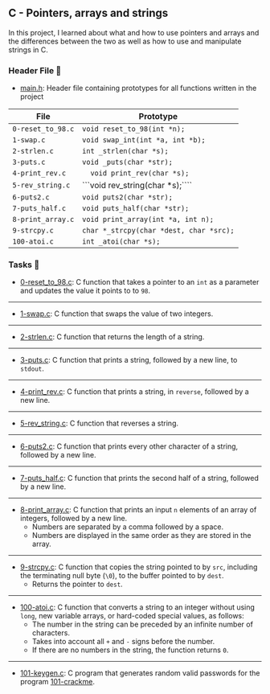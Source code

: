 ## C - Pointers, arrays and strings

In this project, I learned about what and how to use pointers and arrays and the differences between the two as well as how to use and manipulate strings in C.

### Header File 📁

* [main.h](https://github.com/KimberlyPeters/alx-low_level_programming/blob/master/0x05-pointers_arrays_strings/main.h): Header file containing prototypes for all functions written in the project

| 		File     |			 Prototype 		   |
| ---------------------- | ----------------------------------------------- |
| ```0-reset_to_98.c```  | ```void reset_to_98(int *n);```  	   	   |
| ```1-swap.c```  	 | ```void swap_int(int *a, int *b);```  	   |
| ```2-strlen.c```  	 | ```int _strlen(char *s);```  		   |
| ```3-puts.c```  	 | ```void _puts(char *str);```  		   |
| ```4-print_rev.c```  	 | ```	void print_rev(char *s);```  	   	   |
| ```5-rev_string.c```   | ```void rev_string(char *s);````  	   	   |
| ```6-puts2.c```  	 | ```void puts2(char *str);```  		   |
| ```7-puts_half.c```  	 | ```void puts_half(char *str);```  	   	   |
| ```8-print_array.c```  | ```void print_array(int *a, int n);```  	   |
| ```9-strcpy.c```  	 | ```char *_strcpy(char *dest, char *src);```     |
| ```100-atoi.c```  	 | ```int _atoi(char *s);```  		   	   |

### Tasks 📃

* [0-reset_to_98.c](https://github.com/KimberlyPeters/alx-low_level_programming/blob/master/0x05-pointers_arrays_strings/0-reset_to_98.c): C function that takes a pointer to an ```int``` as a parameter and updates the value it points to to ```98```.
----------------------------
* [1-swap.c](https://github.com/KimberlyPeters/alx-low_level_programming/blob/master/0x05-pointers_arrays_strings/1-swap.c): C function that swaps the value of two integers.
-------------------------------------
* [2-strlen.c](https://github.com/KimberlyPeters/alx-low_level_programming/blob/master/0x05-pointers_arrays_strings/2-strlen.c): C function that returns the length of a string.
------------------------------
* [3-puts.c](https://github.com/KimberlyPeters/alx-low_level_programming/blob/master/0x05-pointers_arrays_strings/3-puts.c): C function that prints a string, followed by a new line, to ```stdout```.
-----------------------------------
* [4-print_rev.c](https://github.com/KimberlyPeters/alx-low_level_programming/blob/master/0x05-pointers_arrays_strings/4-print_rev.c): C function that prints a string, in ```reverse```, followed by a new line.
-----------------------------
* [5-rev_string.c](https://github.com/KimberlyPeters/alx-low_level_programming/blob/master/0x05-pointers_arrays_strings/5-rev_string.c): C function that reverses a string.
-------------------------------
* [6-puts2.c](https://github.com/KimberlyPeters/alx-low_level_programming/blob/master/0x05-pointers_arrays_strings/6-puts2.c): C function that prints every other character of a string, followed by a new line.
---------------------------------------
* [7-puts_half.c](https://github.com/KimberlyPeters/alx-low_level_programming/blob/master/0x05-pointers_arrays_strings/7-puts_half.c): C function that prints the second half of a string, followed by a new line.
--------------------------------------------------
* [8-print_array.c](https://github.com/KimberlyPeters/alx-low_level_programming/blob/master/0x05-pointers_arrays_strings/8-print_array.c): C function that prints an input ```n``` elements of an array of integers, followed by a new line.
	* Numbers are separated by a comma followed by a space.
	* Numbers are displayed in the same order as they are stored in the array.
------------------------------------------------------
* [9-strcpy.c](https://github.com/KimberlyPeters/alx-low_level_programming/blob/master/0x05-pointers_arrays_strings/9-strcpy.c): C function that copies the string pointed to by ```src```, including the terminating null byte (```\0```), to the buffer pointed to by ```dest```.
	* Returns the pointer to ```dest```.
--------------------------------------------------------
* [100-atoi.c](https://github.com/KimberlyPeters/alx-low_level_programming/blob/master/0x05-pointers_arrays_strings/100-atoi.c): C function that converts a string to an integer without using ```long```, new variable arrays, or hard-coded special values, as follows:
	* The number in the string can be preceded by an infinite number of characters.
	* Takes into account all ```+``` and ```-``` signs before the number.
	* If there are no numbers in the string, the function returns ```0```.
-------------------------------------------------
* [101-keygen.c](https://github.com/KimberlyPeters/alx-low_level_programming/blob/master/0x05-pointers_arrays_strings/101-keygen.c): C program that generates random valid passwords for the program [101-crackme](https://github.com/holbertonschool/0x04.c).
